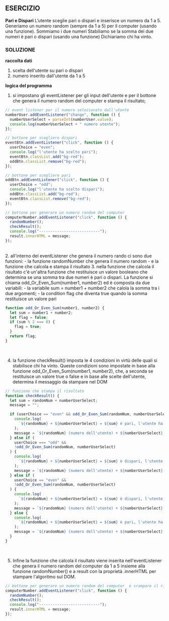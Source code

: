 ## ESERCIZIO

**Pari e Dispari**
L’utente sceglie pari o dispari e inserisce un numero da 1 a 5.
Generiamo un numero random (sempre da 1 a 5) per il computer (usando una funzione).
Sommiamo i due numeri
Stabiliamo se la somma dei due numeri è pari o dispari (usando una funzione)
Dichiariamo chi ha vinto.

### SOLUZIONE

**raccolta dati**

1. scelta dell'utente su pari o dispari
2. numero inserito dall'utente da 1 a 5

**logica del programma**

1. si impostano gli eventListener per gli input dell'utente e per il bottone che genera il numero random del computer e stampa il risultato;

```javascript
// event listener per il numero selezionato dall'utente
numberUser.addEventListener("change", function () {
  numberUserSelect = parseInt(numberUser.value);
  console.log(numberUserSelect + " numero utente");
});

// bottone per scegliere dispari
eventBtn.addEventListener("click", function () {
  userChoice = "even";
  console.log("l'utente ha scelto pari");
  eventBtn.classList.add("bg-red");
  oddBtn.classList.remove("bg-red");
});

// bottone per scegliere pari
oddBtn.addEventListener("click", function () {
  userChoice = "odd";
  console.log("l'utente ha scelto dispari");
  oddBtn.classList.add("bg-red");
  eventBtn.classList.remove("bg-red");
});

// bottone per generare un numero random del computer
computerNumber.addEventListener("click", function () {
  randomNumber();
  checkResult();
  console.log("---------------------------");
  result.innerHTML = message;
});
```
<br>
2. all'interno del eventListener che genera il numero rando ci sono due funzioni:
    - la funzione randomNumber che genera il numero random
    - e la funzione che calcola e stampa il risultato
3. nella funzione che calcola il risultato c'è un'altra funzione che restituisce un valore booleano che determina se una somma tra due numeri è pari o dispari. La funzione si chiama odd_Or_Even_Sum(number1, number2) ed è composta da due variabili:
    - la variabile sum = number1 + number2 che calola la somma tra i due argomenti;
    - la condition flag che diventa true quando la somma restituisce un valore pari

```javascript
function odd_Or_Even_Sum(number1, number2) {
  let sum = number1 + number2;
  let flag = false;
  if (sum % 2 === 0) {
    flag = true;
  }
  return flag;
}

```
<br>

4. la funzione checkResult() imposta le 4 condizioni in virtù delle quali si stabilisce chi ha vinto. Queste condizioni sono impostate in base alla funzione odd_Or_Even_Sum(number1, number2), che, a seconda se restituisce un valore true o false e in base alle scelte dell'utente, determina il messaggio da stampare nel DOM

```javascript
// funzione che stampa il risultato
function checkResult() {
  let sum = randomNum + numberUserSelect;
  message = "";

  if (userChoice == "even" && odd_Or_Even_Sum(randomNum, numberUserSelect)) {
    console.log(
      `${randomNum} + ${numberUserSelect} = ${sum} è pari, l'utente ha vinto`
    );
    message = `${randomNum} (numero dell'utente) + ${numberUserSelect} (numero del computer) = ${sum} è pari, l'utente ha <span class="result-span">vinto</span>`;
  } else if (
    userChoice === "odd" &&
    !odd_Or_Even_Sum(randomNum, numberUserSelect)
  ) {
    console.log(
      `${randomNum} + ${numberUserSelect} = ${sum} è dispari, l'utente ha <span class="result-span">vinto</span>`
    );
    message = `${randomNum} (numero dell'utente) + ${numberUserSelect} (numero del computer) = ${sum} è dispari, l'utente ha <span class="result-span">vinto</span>`;
  } else if (
    userChoice == "even" &&
    !odd_Or_Even_Sum(randomNum, numberUserSelect)
  ) {
    console.log(
      `${randomNum} + ${numberUserSelect} = ${sum} è dispari, l'utente ha perso`
    );
    message = `${randomNum} (numero dell'utente) + ${numberUserSelect} (numero del computer) = ${sum} è dispari, l'utente ha <span class="result-span">perso</span>`;
  } else {
    console.log(
      `${randomNum} + ${numberUserSelect} = ${sum} è pari, l'utente ha perso`
    );
    message = `${randomNum} (numero dell'utente) + ${numberUserSelect} (numero del computer) = ${sum} è pari, l'utente ha <span class="result-span">perso</span>`;
  }
}
```
<br>

5. Infine la funzione che calcola il risultato viene inserita nell'eventListener che genera il numero random del computer da 1 a 5 insieme alla funzione randomNumber() e a result con la proprietà .innerHTML per stampare l'algoritmo sul DOM.

```javascript
// bottone per generare un numero random del computer  e srampare il risultato nel DOM
computerNumber.addEventListener("click", function () {
  randomNumber();
  checkResult();
  console.log("---------------------------");
  result.innerHTML = message;
});
```
